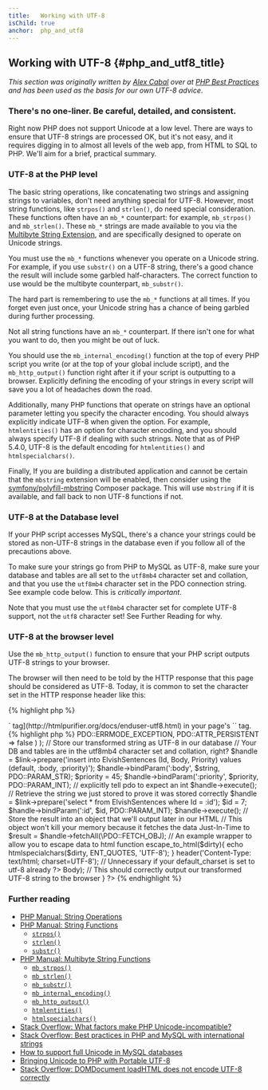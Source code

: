 ```yaml
---
title:   Working with UTF-8
isChild: true
anchor:  php_and_utf8
---
```


## Working with UTF-8 {#php_and_utf8_title}

_This section was originally written by [Alex Cabal](https://alexcabal.com/) over at
[PHP Best Practices](https://phpbestpractices.org/#utf-8) and has been used as the basis for our own UTF-8 advice_.

### There's no one-liner. Be careful, detailed, and consistent.

Right now PHP does not support Unicode at a low level. There are ways to ensure that UTF-8 strings are processed OK,
but it's not easy, and it requires digging in to almost all levels of the web app, from HTML to SQL to PHP. We'll aim
for a brief, practical summary.

### UTF-8 at the PHP level

The basic string operations, like concatenating two strings and assigning strings to variables, don't need anything
special for UTF-8. However, most string functions, like `strpos()` and `strlen()`, do need special consideration. These
functions often have an `mb_*` counterpart: for example, `mb_strpos()` and `mb_strlen()`. These `mb_*` strings are made
available to you via the [Multibyte String Extension], and are specifically designed to operate on Unicode strings.

You must use the `mb_*` functions whenever you operate on a Unicode string. For example, if you use `substr()` on a
UTF-8 string, there's a good chance the result will include some garbled half-characters. The correct function to use
would be the multibyte counterpart, `mb_substr()`.

The hard part is remembering to use the `mb_*` functions at all times. If you forget even just once, your Unicode
string has a chance of being garbled during further processing.

Not all string functions have an `mb_*` counterpart. If there isn't one for what you want to do, then you might be out
of luck.

You should use the `mb_internal_encoding()` function at the top of every PHP script you write (or at the top of your
global include script), and the `mb_http_output()` function right after it if your script is outputting to a browser.
Explicitly defining the encoding of your strings in every script will save you a lot of headaches down the road.

Additionally, many PHP functions that operate on strings have an optional parameter letting you specify the character
encoding. You should always explicitly indicate UTF-8 when given the option. For example, `htmlentities()` has an
option for character encoding, and you should always specify UTF-8 if dealing with such strings. Note that as of PHP 5.4.0, UTF-8 is the default encoding for `htmlentities()` and `htmlspecialchars()`.

Finally, If you are building a distributed application and cannot be certain that the `mbstring` extension will be
enabled, then consider using the [symfony/polyfill-mbstring] Composer package. This will use `mbstring` if it is available, and
fall back to non UTF-8 functions if not.

[Multibyte String Extension]: https://www.php.net/book.mbstring
[symfony/polyfill-mbstring]: https://packagist.org/packages/symfony/polyfill-mbstring

### UTF-8 at the Database level

If your PHP script accesses MySQL, there's a chance your strings could be stored as non-UTF-8 strings in the database
even if you follow all of the precautions above.

To make sure your strings go from PHP to MySQL as UTF-8, make sure your database and tables are all set to the
`utf8mb4` character set and collation, and that you use the `utf8mb4` character set in the PDO connection string. See
example code below. This is _critically important_.

Note that you must use the `utf8mb4` character set for complete UTF-8 support, not the `utf8` character set! See
Further Reading for why.

### UTF-8 at the browser level

Use the `mb_http_output()` function to ensure that your PHP script outputs UTF-8 strings to your browser.

The browser will then need to be told by the HTTP response that this page should be considered as UTF-8. Today, it is common to set the character set in the HTTP response header like this:

{% highlight php %}
<?php
header('Content-Type: text/html; charset=UTF-8')
{% endhighlight %}

The historic approach to doing that was to include the [charset `<meta>` tag](http://htmlpurifier.org/docs/enduser-utf8.html) in your page's `<head>` tag.

{% highlight php %}
<?php
// Tell PHP that we're using UTF-8 strings until the end of the script
mb_internal_encoding('UTF-8');
$utf_set = ini_set('default_charset', 'utf-8');
if (!$utf_set) {
    throw new Exception('could not set default_charset to utf-8, please ensure it\'s set on your system!');
}

// Tell PHP that we'll be outputting UTF-8 to the browser
mb_http_output('UTF-8');
 
// Our UTF-8 test string
$string = 'Êl síla erin lû e-govaned vîn.';

// Transform the string in some way with a multibyte function
// Note how we cut the string at a non-Ascii character for demonstration purposes
$string = mb_substr($string, 0, 15);

// Connect to a database to store the transformed string
// See the PDO example in this document for more information
// Note the `charset=utf8mb4` in the Data Source Name (DSN)
$link = new PDO(
    'mysql:host=your-hostname;dbname=your-db;charset=utf8mb4',
    'your-username',
    'your-password',
    array(
        PDO::ATTR_ERRMODE => PDO::ERRMODE_EXCEPTION,
        PDO::ATTR_PERSISTENT => false
    )
);

// Store our transformed string as UTF-8 in our database
// Your DB and tables are in the utf8mb4 character set and collation, right?
$handle = $link->prepare('insert into ElvishSentences (Id, Body, Priority) values (default, :body, :priority)');
$handle->bindParam(':body', $string, PDO::PARAM_STR);
$priority = 45;
$handle->bindParam(':priority', $priority, PDO::PARAM_INT); // explicitly tell pdo to expect an int
$handle->execute();

// Retrieve the string we just stored to prove it was stored correctly
$handle = $link->prepare('select * from ElvishSentences where Id = :id');
$id = 7;
$handle->bindParam(':id', $id, PDO::PARAM_INT);
$handle->execute();

// Store the result into an object that we'll output later in our HTML
// This object won't kill your memory because it fetches the data Just-In-Time to
$result = $handle->fetchAll(\PDO::FETCH_OBJ);

// An example wrapper to allow you to escape data to html
function escape_to_html($dirty){
    echo htmlspecialchars($dirty, ENT_QUOTES, 'UTF-8');
}

header('Content-Type: text/html; charset=UTF-8'); // Unnecessary if your default_charset is set to utf-8 already
?><!doctype html>
<html>
    <head>
        <meta charset="UTF-8">
        <title>UTF-8 test page</title>
    </head>
    <body>
        <?php
        foreach($result as $row){
            escape_to_html($row->Body);  // This should correctly output our transformed UTF-8 string to the browser
        }
        ?>
    </body>
</html>
{% endhighlight %}

### Further reading

* [PHP Manual: String Operations](https://www.php.net/language.operators.string)
* [PHP Manual: String Functions](https://www.php.net/ref.strings)
    * [`strpos()`](https://www.php.net/function.strpos)
    * [`strlen()`](https://www.php.net/function.strlen)
    * [`substr()`](https://www.php.net/function.substr)
* [PHP Manual: Multibyte String Functions](https://www.php.net/ref.mbstring)
    * [`mb_strpos()`](https://www.php.net/function.mb-strpos)
    * [`mb_strlen()`](https://www.php.net/function.mb-strlen)
    * [`mb_substr()`](https://www.php.net/function.mb-substr)
    * [`mb_internal_encoding()`](https://www.php.net/function.mb-internal-encoding)
    * [`mb_http_output()`](https://www.php.net/function.mb-http-output)
    * [`htmlentities()`](https://www.php.net/function.htmlentities)
    * [`htmlspecialchars()`](https://www.php.net/function.htmlspecialchars)
* [Stack Overflow: What factors make PHP Unicode-incompatible?](https://stackoverflow.com/questions/571694/what-factors-make-php-unicode-incompatible)
* [Stack Overflow: Best practices in PHP and MySQL with international strings](https://stackoverflow.com/questions/140728/best-practices-in-php-and-mysql-with-international-strings)
* [How to support full Unicode in MySQL databases](https://mathiasbynens.be/notes/mysql-utf8mb4)
* [Bringing Unicode to PHP with Portable UTF-8](https://www.sitepoint.com/bringing-unicode-to-php-with-portable-utf8/)
* [Stack Overflow: DOMDocument loadHTML does not encode UTF-8 correctly](https://stackoverflow.com/questions/8218230/php-domdocument-loadhtml-not-encoding-utf-8-correctly)
